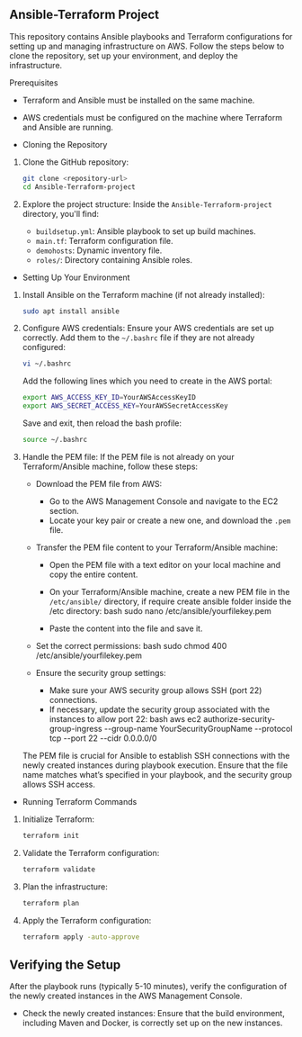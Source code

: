 Ansible-Terraform Project
--------------------------

This repository contains Ansible playbooks and Terraform configurations for setting up and managing infrastructure on AWS. Follow the steps below to clone the repository, set up your environment, and deploy the infrastructure.

Prerequisites
- Terraform and Ansible must be installed on the same machine.
- AWS credentials must be configured on the machine where Terraform and Ansible are running.

- Cloning the Repository

1. Clone the GitHub repository:
   ```bash
   git clone <repository-url>
   cd Ansible-Terraform-project
   ```

2. Explore the project structure:
   Inside the `Ansible-Terraform-project` directory, you'll find:
   - `buildsetup.yml`: Ansible playbook to set up build machines.
   - `main.tf`: Terraform configuration file.
   - `demohosts`: Dynamic inventory file.
   - `roles/`: Directory containing Ansible roles.

- Setting Up Your Environment

1. Install Ansible on the Terraform machine (if not already installed):
   ```bash
   sudo apt install ansible
   ```

2. Configure AWS credentials:
   Ensure your AWS credentials are set up correctly. Add them to the `~/.bashrc` file if they are not already configured:
   ```bash
   vi ~/.bashrc
   ```

   Add the following lines which you need to create in the AWS portal:
   ```bash
   export AWS_ACCESS_KEY_ID=YourAWSAccessKeyID
   export AWS_SECRET_ACCESS_KEY=YourAWSSecretAccessKey
   ```

   Save and exit, then reload the bash profile:
   ```bash
   source ~/.bashrc
   ```

3. Handle the PEM file:
   If the PEM file is not already on your Terraform/Ansible machine, follow these steps:
   
   - Download the PEM file from AWS: 
     - Go to the AWS Management Console and navigate to the EC2 section.
     - Locate your key pair or create a new one, and download the `.pem` file.

   - Transfer the PEM file content to your Terraform/Ansible machine:
     - Open the PEM file with a text editor on your local machine and copy the entire content.
     - On your Terraform/Ansible machine, create a new PEM file in the `/etc/ansible/` directory, if require create ansible folder inside the /etc directory:
       bash
       sudo nano /etc/ansible/yourfilekey.pem
       
     - Paste the content into the file and save it.

   - Set the correct permissions:
     bash
     sudo chmod 400 /etc/ansible/yourfilekey.pem
     

   - Ensure the security group settings:
     - Make sure your AWS security group allows SSH (port 22) connections. 
     - If necessary, update the security group associated with the instances to allow port 22:
       bash
       aws ec2 authorize-security-group-ingress --group-name YourSecurityGroupName --protocol tcp --port 22 --cidr 0.0.0.0/0
       

   The PEM file is crucial for Ansible to establish SSH connections with the newly created instances during playbook execution. Ensure that the file name matches what’s specified in your playbook, and the security group allows SSH access.

- Running Terraform Commands

1. Initialize Terraform:
   ```bash
   terraform init
   ```

2. Validate the Terraform configuration:
   ```bash
   terraform validate
   ```

3. Plan the infrastructure:
   ```bash
   terraform plan
   ```

4. Apply the Terraform configuration:
   ```bash
   terraform apply -auto-approve
   ```

## Verifying the Setup

After the playbook runs (typically 5-10 minutes), verify the configuration of the newly created instances in the AWS Management Console. 

- Check the newly created instances: Ensure that the build environment, including Maven and Docker, is correctly set up on the new instances.

